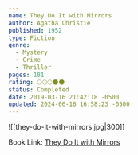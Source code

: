 ```yaml
---
name: They Do It with Mirrors
author: Agatha Christie
published: 1952
type: Fiction
genre:
  - Mystery
  - Crime
  - Thriller
pages: 181
rating: 🌕🌕🌕🌑🌑
status: Completed
date: 2019-03-16 21:42:18 -0500
updated: 2024-06-16 16:58:23 -0500
---
```


![[they-do-it-with-mirrors.jpg|300]]

Book Link: [They Do It with Mirrors](https://www.goodreads.com/book/show/68930.They_Do_It_With_Mirrors)
